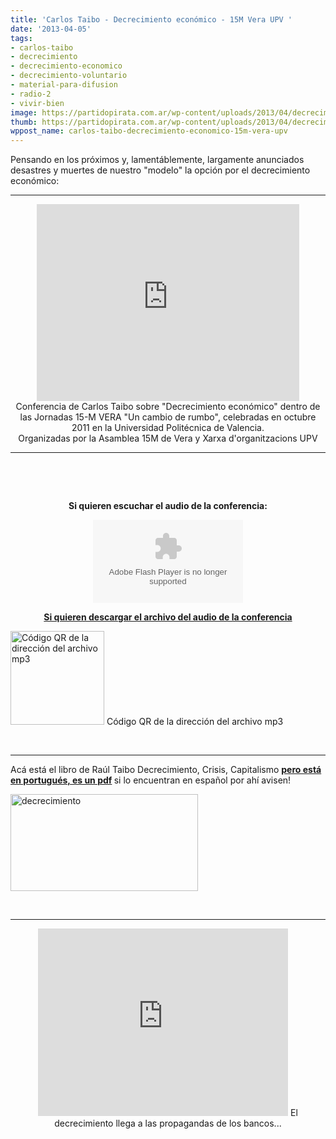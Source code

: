 ```yaml
---
title: 'Carlos Taibo - Decrecimiento económico - 15M Vera UPV '
date: '2013-04-05'
tags:
- carlos-taibo
- decrecimiento
- decrecimiento-economico
- decrecimiento-voluntario
- material-para-difusion
- radio-2
- vivir-bien
image: https://partidopirata.com.ar/wp-content/uploads/2013/04/decrecimiento.jpg
thumb: https://partidopirata.com.ar/wp-content/uploads/2013/04/decrecimiento-150x150.jpg
wppost_name: carlos-taibo-decrecimiento-economico-15m-vera-upv
---
```


Pensando en los próximos y, lamentáblemente, largamente anunciados desastres y muertes de nuestro "modelo" la opción por el decrecimiento económico:

<hr />

<center>
<iframe src="http://www.youtube.com/embed/NGZqFomTn9s" height="315" width="420" allowfullscreen="" frameborder="0"></iframe></center><center></center><center>Conferencia de Carlos Taibo sobre "Decrecimiento económico" dentro de las Jornadas 15-M VERA "Un cambio de rumbo", celebradas en octubre 2011 en la Universidad Politécnica de Valencia.</center><center>Organizadas por la Asamblea 15M de Vera y Xarxa d'organitzacions UPV</center>

<hr />

&nbsp;

&nbsp;
<p style="text-align: center;"><strong>Si quieren escuchar el audio de la conferencia:</strong></p>
<p style="text-align: center;"><object id="player1923958" width="240" height="133" classid="clsid:d27cdb6e-ae6d-11cf-96b8-444553540000" codebase="http://download.macromedia.com/pub/shockwave/cabs/flash/swflash.cab#version=6,0,40,0"><param name="AllowScriptAccess" value="always" /><param name="allowFullScreen" value="true" /><param name="wmode" value="transparent" /><param name="src" value="http://www.ivoox.com/playerivoox_ee_1923958_1.html" /><param name="allowfullscreen" value="true" /><param name="allowscriptaccess" value="always" /><embed id="player1923958" width="240" height="133" type="application/x-shockwave-flash" src="http://www.ivoox.com/playerivoox_ee_1923958_1.html" AllowScriptAccess="always" allowFullScreen="true" wmode="transparent" allowfullscreen="true" allowscriptaccess="always" /></object></p>
<p style="text-align: center;"><strong><a href="http://www.ivoox.com/carlos-taibo-decrecimiento-economico-15m-vera_md_1923958_1.mp3" target="_blank">Si quieren descargar el archivo del audio de la conferencia</a></strong></p>


<a href="https://partidopirata.com.ar/wp-content/uploads/2013/04/chart3.png"><img class="size-full wp-image-9011" alt="Código QR de la dirección del archivo mp3" src="https://partidopirata.com.ar/wp-content/uploads/2013/04/chart3.png" width="150" height="150" /></a> Código QR de la dirección del archivo mp3


&nbsp;

<hr />

Acá está el libro de Raúl Taibo Decrecimiento, Crisis, Capitalismo <strong><a href="http://estaleiroeditora.blogaliza.org/files/2010/09/descrecimento_web.pdf" target="_blank">pero está en portugués, es un pdf</a> </strong>si lo encuentran en español por ahí avisen!

<a href="https://partidopirata.com.ar/wp-content/uploads/2013/04/decrecimiento.jpg"><img class="aligncenter size-medium wp-image-9012" alt="decrecimiento" src="https://partidopirata.com.ar/wp-content/uploads/2013/04/decrecimiento-300x155.jpg" width="300" height="155" /></a>

&nbsp;

<hr />

<center>
<iframe src="http://player.vimeo.com/video/57307593" height="300" width="400" allowfullscreen="" frameborder="0"></iframe>
El decrecimiento llega a las propagandas de los bancos...</center>
